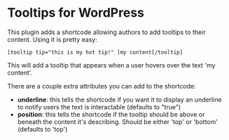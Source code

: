 # Tooltips for WordPress

This plugin adds a shortcode allowing authors to add tooltips to their content. Using it is pretty easy:

```
[tooltip tip="this is my hot tip!" ]my content[/tooltip]
```

This will add a tooltip that appears when a user hovers over the text 'my content'.

There are a couple extra attributes you can add to the shortcode:

* **underline**: this tells the shortcode if you want it to display an underline to notify users the text is interactable (defaults to "true")
* **position**: this tells the shortcode if the tooltip should be above or beneath the content it's describing. Should be either 'top' or 'bottom' (defaults to 'top')